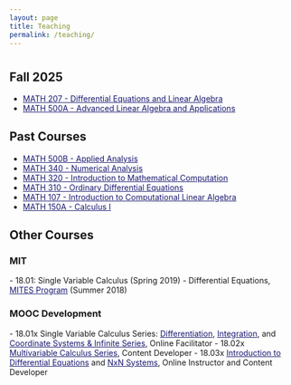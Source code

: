 ```yaml
---
layout: page
title: Teaching
permalink: /teaching/
---
```

<h1 aria-label="Teaching"></h1>
<h2>Fall 2025</h2>
<ul>
  <li><a href="https://catalog.fullerton.edu/preview_course_nopop.php?catoid=80&coid=541338" style="color:MidnightBlue">MATH 207 - Differential Equations and Linear Algebra</a></li>
  <li><a href="https://catalog.fullerton.edu/preview_course_nopop.php?catoid=95&coid=596660" style="color:MidnightBlue">MATH 500A - Advanced Linear Algebra and Applications</a></li>
</ul>
<h2>Past Courses</h2>
<ul>
  <li><a href="https://catalog.fullerton.edu/preview_course_nopop.php?catoid=95&coid=596661" style="color:MidnightBlue">MATH 500B - Applied Analysis</a></li>
  <li><a href="https://catalog.fullerton.edu/preview_course_nopop.php?catoid=75&coid=518572" style="color:MidnightBlue">MATH 340 - Numerical Analysis</a></li>
  <li><a href="https://catalog.fullerton.edu/preview_course_nopop.php?catoid=70&coid=494089" style="color:MidnightBlue">MATH 320 - Introduction to Mathematical Computation</a></li>
  <li><a href="https://catalog.fullerton.edu/preview_course_nopop.php?catoid=95&coid=596633&print" style="color:MidnightBlue">MATH 310 - Ordinary Differential Equations</a></li>
  <li><a href="https://catalog.fullerton.edu/preview_course_nopop.php?catoid=80&coid=541336" style="color:MidnightBlue">MATH 107 - Introduction to Computational Linear Algebra</a></li>
  <li><a href="https://catalog.fullerton.edu/preview_course_nopop.php?catoid=80&coid=539101" style="color:MidnightBlue">MATH 150A - Calculus I</a></li>
</ul>
<h2>Other Courses</h2>
<h3>MIT</h3>
- 18.01: Single Variable Calculus (Spring 2019)
- Differential Equations, <a href="https://mites.mit.edu/" style="color:MidnightBlue">MITES Program</a> (Summer 2018)

<h3>MOOC Development</h3>
- 18.01x Single Variable Calculus Series: <a href="https://mitxonline.mit.edu/courses/course-v1:MITxT+18.01.1x/" style="color:MidnightBlue">Differentiation</a>, <a href="https://mitxonline.mit.edu/courses/course-v1:MITxT+18.01.2x/" style="color:MidnightBlue">Integration</a>, and <a href="https://mitxonline.mit.edu/courses/course-v1:MITxT+18.01.3x/" style="color:MidnightBlue">Coordinate Systems & Infinite Series</a>, Online Facilitator
- 18.02x <a href="https://mitxonline.mit.edu/courses/course-v1:MITxT+18.02.1x/" style="color:MidnightBlue">Multivariable Calculus Series</a>, Content Developer
- 18.03x <a href="https://mitxonline.mit.edu/courses/course-v1:MITxT+18.03.1x/" style="color:MidnightBlue">Introduction to Differential Equations</a> and <a href="https://mitxonline.mit.edu/courses/course-v1:MITxT+18.03.3x/" style="color:MidnightBlue">NxN Systems</a>, Online Instructor and Content Developer
